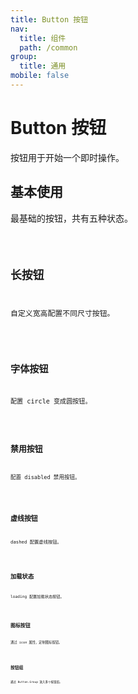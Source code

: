 ```yaml
---
title: Button 按钮
nav:
  title: 组件
  path: /common
group:
  title: 通用
mobile: false
---
```


# Button 按钮

按钮用于开始一个即时操作。

## 基本使用

最基础的按钮，共有五种状态。

<code src="./demos/index1.tsx" />

## 长按钮

自定义宽高配置不同尺寸按钮。

<code src="./demos/index2.tsx" />

## 字体按钮

配置 circle 变成圆按钮。

<code src="./demos/index3.tsx" />

## 禁用按钮

配置 disabled 禁用按钮。

<code src="./demos/index4.tsx" />

## 虚线按钮

dashed 配置虚线按钮。

<code src="./demos/index5.tsx" />

## 加载状态

loading 配置加载状态按钮。

<code src="./demos/index6.tsx" />

## 图标按钮

通过 icon 属性，定制图标按钮。

<code src="./demos/index8.tsx" />

## 按钮组

通过 Button.Group 放入多个按钮组。

<code src="./demos/index7.tsx" />

<API></API>
